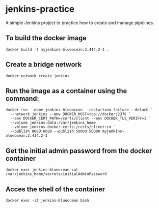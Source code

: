 # jenkins-practice
A simple Jenkins project to practice how to create and manage pipelines.

## To build the docker image
```docker build -t myjenkins-blueocean:2.414.2-1 .```

## Create a bridge network
```docker network create jenkins```

## Run the image as a container using the command:
```
docker run --name jenkins-blueocean --restart=on-failure --detach `
  --network jenkins --env DOCKER_HOST=tcp://docker:2376 `
  --env DOCKER_CERT_PATH=/certs/client --env DOCKER_TLS_VERIFY=1 `
  --volume jenkins-data:/var/jenkins_home `
  --volume jenkins-docker-certs:/certs/client:ro `
  --publish 8080:8080 --publish 50000:50000 myjenkins-blueocean:2.414.2-1
```

## Get the initial admin password from the docker container
```
docker exec jenkins-blueocean cat /var/jenkins_home/secrets/initialAdminPassword
```

## Acces the shell of the container
```
docker exec -it jenkins-blueocean bash
```